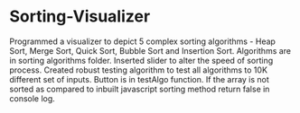# Sorting-Visualizer

Programmed a visualizer to depict 5 complex sorting algorithms - Heap Sort, Merge Sort, Quick Sort, Bubble Sort and Insertion Sort. Algorithms are in sorting algorithms folder. 
Inserted slider to alter the speed of sorting process.
Created robust testing algorithm to test all algorithms to 10K different set of inputs. Button is in testAlgo function. If the array is not sorted as compared to inbuilt javascript sorting method return false in console log.
